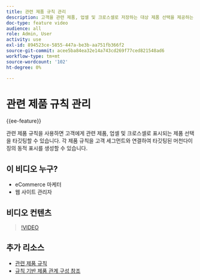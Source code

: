 ```yaml
---
title: 관련 제품 규칙 관리
description: 고객을 관련 제품, 업셀 및 크로스셀로 저장하는 대상 제품 선택을 제공하는 방법을 알아봅니다.
doc-type: feature video
audience: all
role: Admin, User
activity: use
exl-id: 894523ce-5855-447a-be3b-aa751fb366f2
source-git-commit: acee5ba84ea32e14a743cd269f77ced821548ad6
workflow-type: tm+mt
source-wordcount: '102'
ht-degree: 0%

---
```


# 관련 제품 규칙 관리

{{ee-feature}}

관련 제품 규칙을 사용하면 고객에게 관련 제품, 업셀 및 크로스셀로 표시되는 제품 선택을 타깃팅할 수 있습니다. 각 제품 규칙을 고객 세그먼트와 연결하여 타깃팅된 머천다이징의 동적 표시를 생성할 수 있습니다.

## 이 비디오 누구?

- eCommerce 마케터
- 웹 사이트 관리자

## 비디오 컨텐츠

>[!VIDEO](https://video.tv.adobe.com/v/343837?quality=12&learn=on)

## 추가 리소스

- [관련 제품 규칙](https://docs.magento.com/user-guide/marketing/product-related-rules.html)
- [규칙 기반 제품 관계 구성 참조](https://docs.magento.com/user-guide/configuration/catalog/catalog.html#rule-based-product-relations)
